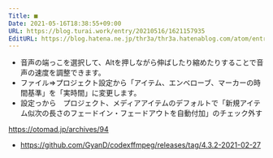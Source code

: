 ```yaml
---
Title: ■
Date: 2021-05-16T18:38:55+09:00
URL: https://blog.turai.work/entry/20210516/1621157935
EditURL: https://blog.hatena.ne.jp/thr3a/thr3a.hatenablog.com/atom/entry/26006613764562615
---
```


- 音声の端っこを選択して、Altを押しながら伸ばしたり縮めたりすることで音声の速度を調整できます。
- ファイル⇒プロジェクト設定から「アイテム、エンベローブ、マーカーの時間基準」を「実時間」に変更します。
- 設定っから　プロジェクト、メディアアイテムのデフォルトで「新規アイテム似次の長さのフェードイン・フェードアウトを自動付加」のチェック外す


https://otomad.jp/archives/94

- https://github.com/GyanD/codexffmpeg/releases/tag/4.3.2-2021-02-27
